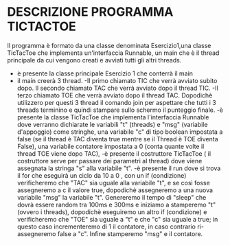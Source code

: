 # DESCRIZIONE PROGRAMMA TICTACTOE
Il programma è formato da una classe denominata Esercizio1,una classe TicTacToe che implementa un'interfaccia Runnable, un main che è il thread principale da cui vengono creati e avviati tutti gli altri threads.
- è presente la classe principale Esercizio 1 che conterrà il main 
- il main creerà 3 thread. 
-Il primo chiamato TIC che verrà avviato subito dopo.
Il secondo chiamato TAC che verrà avviato dopo il thread TIC.
-Il terzo chiamato TOE che verrà avviato dopo il thread TAC.
Dopodichè utilizzero per questi 3 thread il comando join per aspettare che tutti i 3 threads terminino e quindi stampare sullo schermo il punteggio finale.
-è presente la classe TicTacToe che implementa l'interfaccia Runnable dove verranno dichiarate le variabili "t" (threads) e "msg" (variabile d'appoggio) come stringhe, una variabile "c" di tipo boolean impostata a false (se il thread è TAC diventa true mentre se il Thread è TOE diventa False), una variabile contatore impostata a 0 (conta quante volte il thread TOE viene dopo TAC), 
-è presente il costruttore TicTacToe ( il costruttore serve per passare dei parametri al thread) dove viene assegnata la stringa "s" alla variabile "t".
-è presente il run dove si trova il for che eseguirà un ciclo da 10 a 0 , con un if (condizione) verificheremo che "TAC" sia uguale alla variabile "t", e se così fosse assegneremo a c il valore true, dopodichè assegneremo a una nuova variabile "msg" la variabile "t". Genereremo il tempo di "sleep" che dovrà essere random tra 100ms e 300ms e iniziamo a stamperemo "t" (ovvero i threads), dopodichè eseguiremo un altro if (condizione) e verificheremo che "TOE" sia uguale a "t" e che "c" sia uguale a true; in questo caso incrementeremo di 1 il contatore, in caso contrario ri-assegneremo false a "c".
Infine stamperemo "msg" e il contatore.
